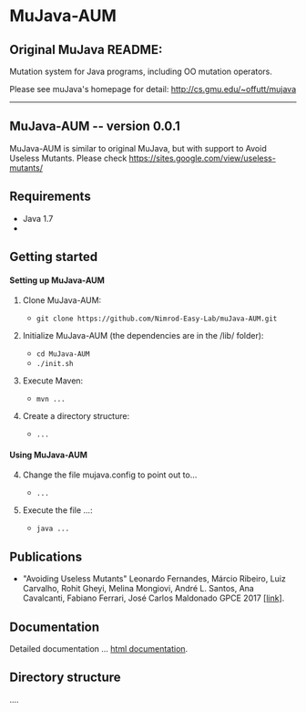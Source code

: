 MuJava-AUM
===========

Original MuJava README:
-------------------------
Mutation system for Java programs, including OO mutation operators.

Please see muJava's homepage for detail: http://cs.gmu.edu/~offutt/mujava

-------------------------------------------------------------------------

MuJava-AUM -- version 0.0.1
----------------
MuJava-AUM is similar to original MuJava, but with support to Avoid Useless Mutants.
Please check https://sites.google.com/view/useless-mutants/


Requirements
----------------
 - Java 1.7
 - 

Getting started
----------------
#### Setting up MuJava-AUM
1. Clone MuJava-AUM:
    - `git clone https://github.com/Nimrod-Easy-Lab/muJava-AUM.git`

2. Initialize MuJava-AUM (the dependencies are in the /lib/ folder):
    - `cd MuJava-AUM`
    - `./init.sh`

3. Execute Maven:
    - `mvn ...`
4. Create a directory structure:
	- `...`

#### Using MuJava-AUM
4. Change the file mujava.config to point out to...
    - `...`

5. Execute the file ...:
    - `java ...`


Publications
------------------
* "Avoiding Useless Mutants"
    Leonardo Fernandes, Márcio Ribeiro, Luiz Carvalho, Rohit Gheyi, Melina Mongiovi, André L. Santos, Ana Cavalcanti, Fabiano Ferrari, José Carlos Maldonado
    GPCE 2017 [[link]][gpce17].

[gpce17]: https://conf.researchr.org/event/gpce-2017/gpce-2017-gpce-2017-avoiding-useless-mutants

Documentation
--------------------
Detailed documentation ...
[html documentation][htmldocs].

[htmldocs]: ...


Directory structure
----------------------
....